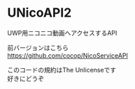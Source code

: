 # UNicoAPI2
UWP用ニコニコ動画へアクセスするAPI

前バージョンはこちら  
https://github.com/cocop/NicoServiceAPI  
  
このコードの規約はThe Unlicenseです  
好きにどうぞ  

